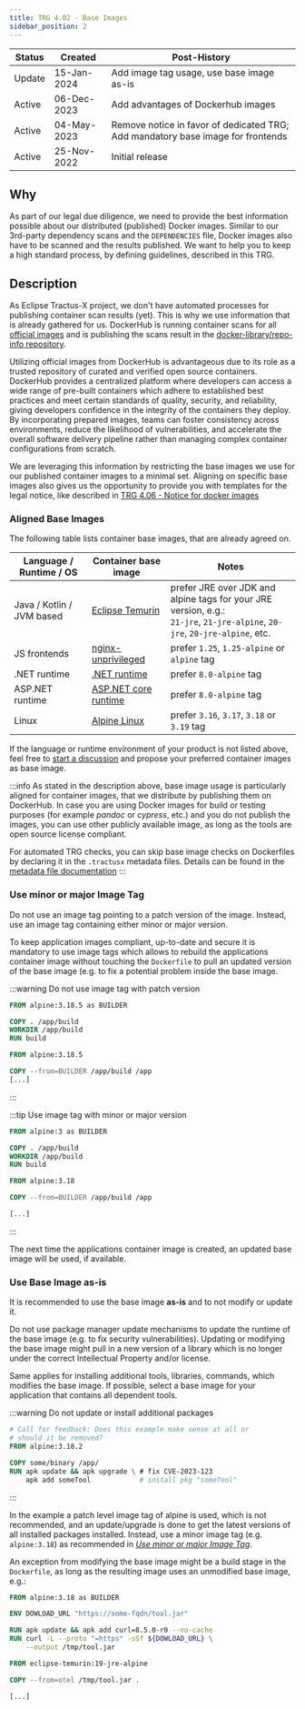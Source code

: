 ```yaml
---
title: TRG 4.02 - Base Images
sidebar_position: 2
---
```


| Status | Created     | Post-History                                                                    |
|--------|-------------|---------------------------------------------------------------------------------|
| Update | 15-Jan-2024 | Add image tag usage, use base image as-is                                       |
| Active | 06-Dec-2023 | Add advantages of Dockerhub images                                              |
| Active | 04-May-2023 | Remove notice in favor of dedicated TRG; Add mandatory base image for frontends |
| Active | 25-Nov-2022 | Initial release                                                                 |

## Why

As part of our legal due diligence, we need to provide the best information possible about our distributed (published)
Docker images. Similar to our 3rd-party dependency scans and the `DEPENDENCIES` file, Docker images also have to be
scanned and the results published. We want to help you to keep a high standard process, by defining guidelines,
described in this TRG.

## Description

As Eclipse Tractus-X project, we don't have automated processes for publishing container scan results (yet). This is why
we use information that is already gathered for us. DockerHub is running container scans for
all [official images](https://docs.docker.com/trusted-content/official-images/) and is publishing the scans result in
the [docker-library/repo-info repository](https://github.com/docker-library/repo-info).

Utilizing official images from DockerHub is advantageous due to its role as a trusted repository of curated and verified
open source containers. DockerHub provides a centralized platform where developers can access a wide range of pre-built
containers which adhere to established best practices and meet certain standards of quality, security, and reliability,
giving developers confidence in the integrity of the containers they deploy. By incorporating prepared images, teams can
foster consistency across environments, reduce the likelihood of vulnerabilities, and accelerate the overall software
delivery pipeline rather than managing complex container configurations from scratch.

We are leveraging this information by restricting the base images we use for our published container images to a minimal
set. Aligning on specific base images also gives us the opportunity to provide you with templates for the legal notice,
like described in [TRG 4.06 - Notice for docker images](./trg-4-06.md)

### Aligned Base Images

The following table lists container base images, that are already agreed on.

| Language / Runtime / OS   | Container base image                                                       | Notes                                                                                                                          |
|---------------------------|----------------------------------------------------------------------------|--------------------------------------------------------------------------------------------------------------------------------|
| Java / Kotlin / JVM based | [Eclipse Temurin](https://hub.docker.com/_/eclipse-temurin)                | prefer JRE over JDK and alpine tags for your JRE version, e.g.:<br/>`21-jre`, `21-jre-alpine`, `20-jre`, `20-jre-alpine`, etc. |
| JS frontends              | [nginx-unprivileged](https://hub.docker.com/r/nginxinc/nginx-unprivileged) | prefer `1.25`, `1.25-alpine` or `alpine` tag                                                                                   |
| .NET runtime              | [.NET runtime](https://hub.docker.com/_/microsoft-dotnet-runtime)          | prefer `8.0-alpine` tag                                                                                                        |
| ASP.NET runtime           | [ASP.NET core runtime](https://hub.docker.com/_/microsoft-dotnet-aspnet)   | prefer `8.0-alpine` tag                                                                                                        |
| Linux                     | [Alpine Linux](https://hub.docker.com/_/alpine)                            | prefer `3.16`, `3.17`, `3.18` or `3.19` tag                                                                                    |

If the language or runtime environment of your product is not listed above, feel free
to [start a discussion](https://github.com/eclipse-tractusx/sig-infra/discussions) and propose your preferred container
images as base image.

:::info
As stated in the description above, base image usage is particularly aligned for container images, that we distribute by
publishing them on DockerHub. In case you are using Docker images for build or testing purposes (for example _pandoc_ or
_cypress_, etc.) and you do not publish the images, you can use other publicly available image, as long as the tools are
open source license compliant.

For automated TRG checks, you can skip base image checks on Dockerfiles by declaring it in the `.tractusx` metadata
files. Details can be found in
the [metadata file documentation](https://github.com/eclipse-tractusx/sig-release/blob/main/docs/metadata_file.md)
:::

### Use minor or major Image Tag

Do not use an image tag pointing to a patch version of the image. Instead, use an image tag containing either minor or
major version.

To keep application images compliant, up-to-date and secure it is mandatory to use image tags which allows to rebuild
the applications container image without touching the `Dockerfile` to pull an updated version of the base image (e.g. to
fix a potential problem inside the base image.

:::warning Do not use image tag with patch version

```Dockerfile
FROM alpine:3.18.5 as BUILDER

COPY . /app/build
WORKDIR /app/build
RUN build

FROM alpine:3.18.5

COPY --from=BUILDER /app/build /app
[...]
```

:::

:::tip Use image tag with minor or major version

```Dockerfile
FROM alpine:3 as BUILDER

COPY . /app/build
WORKDIR /app/build
RUN build

FROM alpine:3.18

COPY --from=BUILDER /app/build /app

[...]
```

:::

The next time the applications container image is created, an updated base image will be used, if available.

### Use Base Image as-is

It is recommended to use the base image **as-is** and to not modify or update it.

Do not use package manager update mechanisms to update the runtime of the base image (e.g. to fix security
vulnerabilities). Updating or modifying the base image might pull in a new version of a library which is no longer under
the correct Intellectual Property and/or license.

Same applies for installing additional tools, libraries, commands, which modifies the base image. If possible, select a
base image for your application that contains all dependent tools.

:::warning Do not update or install additional packages

```Dockerfile
# Call for feedback: Does this example make sense at all or
# should it be removed?
FROM alpine:3.18.2

COPY some/binary /app/
RUN apk update && apk upgrade \ # fix CVE-2023-123
    apk add someTool            # install pkg "someTool"
```

:::

In the example a patch level image tag of alpine is used, which is not recommended, and an update/upgrade is done to get
the latest versions of all installed packages installed. Instead, use a minor image tag (e.g. `alpine:3.18`) as
recommended in [_Use minor or major Image Tag_](#use-minor-or-major-image-tag).

An exception from modifying the base image might be a build stage in the `Dockerfile`, as long as the resulting image
uses an unmodified base image, e.g.:

```Dockerfile
FROM alpine:3.18 as BUILDER

ENV DOWLOAD_URL "https://some-fqdn/tool.jar"

RUN apk update && apk add curl=8.5.0-r0 --no-cache
RUN curl -L --proto "=https" -sSf ${DOWLOAD_URL} \
    --output /tmp/tool.jar

FROM eclipse-temurin:19-jre-alpine

COPY --from=otel /tmp/tool.jar .

[...]
```
